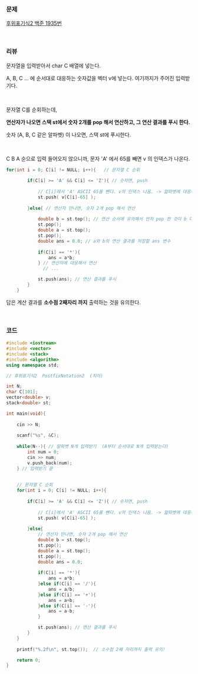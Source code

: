 ### 문제

[후위표기식2  백준 1935번](https://www.acmicpc.net/problem/1935)

</br>

### 리뷰

 문자열을 입력받아서  char C 배열에 넣는다. 

A, B, C ... 에 순서대로 대응하는 숫자값을 벡터 v에 넣는다.  여기까지가 주어진 입력받기다. 

</br>

문자열 C를 순회하는데, 

**연산자가 나오면 스택 st에서 숫자 2개를 pop 해서 연산하고, 그 연산 결과를 푸시 한다.** 

숫자 (A, B, C 같은 알파벳) 이 나오면, 스택 st에 푸시한다. 

</br>

C B A 순으로 입력 들어오지 않으니까,  문자 'A' 에서 65를 빼면 v 의 인덱스가 나온다. 

```c++
for(int i = 0; C[i] != NULL; i++){   // 문자열 C 순회 
		
		if(C[i] >= 'A' && C[i] <= 'Z'){ // 숫자면, push
		
			// C[i]에서 'A' ASCII 65를 뺀다. v의 인덱스 나옴. -> 앒파벳에 대응하는 num  
			st.push( v[C[i]-65] ); 
			
		}else{ // 연산자 만나면, 숫자 2개 pop 해서 연산   
			
			double b = st.top(); // 연산 순서에 유의해서 먼저 pop 한 것이 b 다. 
			st.pop();
			double a = st.top();
			st.pop();
			double ans = 0.0; // a와 b의 연산 결과를 저장할 ans 변수 
 
			if(C[i] == '*'){
				ans = a*b; 
			} // 연산자에 대응해서 연산 
              // ... 

 			st.push(ans); // 연산 결과를 푸시  
		}
	} 
```

답은 계산 결과를 **소수점 2째자리 까지** 출력하는 것을 유의한다. 

</br>

### 코드

```c++
#include <iostream> 
#include <vector>
#include <stack>
#include <algorithm>
using namespace std;

// 후위표기식2  PostfixNotation2  (지아) 

int N;
char C[101];
vector<double> v;
stack<double> st;

int main(void){
   	
	cin >> N;
 
 	scanf("%s", &C);
 	
 	while(N--){ // 알파벳 N개 입력받기  (A부터 순서대로 N개 입력받는다) 
 		int num = 0;
 		cin >> num;
 		v.push_back(num);
	} // 입력받기 끝 
	
	
	// 문자열 C 순회
	for(int i = 0; C[i] != NULL; i++){   
		
		if(C[i] >= 'A' && C[i] <= 'Z'){ // 숫자면, push
		
			// C[i]에서 'A' ASCII 65를 뺀다. v의 인덱스 나옴. -> 앒파벳에 대응하는 num  
			st.push( v[C[i]-65] ); 
			
		}else{
			// 연산자 만나면, 숫자 2개 pop 해서 연산   
			double b = st.top();
			st.pop();
			double a = st.top();
			st.pop();
			double ans = 0.0;
 
			if(C[i] == '*'){
				ans = a*b;
			}else if(C[i] == '/'){
				ans = a/b;
			}else if(C[i] == '+'){
				ans = a+b;
			}else if(C[i] == '-'){
				ans = a-b;
			}

 			st.push(ans); // 연산 결과를 푸시  
		}
	} 
 
 	printf("%.2f\n", st.top());  // 소수점 2째 자리까지 출력 유의! 

	return 0;	
}
```

